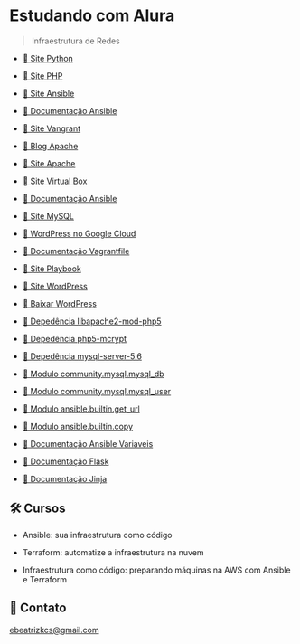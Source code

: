 # Estudando com Alura

> Infraestrutura de Redes

- [🔗 Site Python](https://www.python.org/)

- [🔗 Site PHP](https://www.php.net/)

- [🔗 Site Ansible](https://www.ansible.com/)

- [🔗 Documentação Ansible](https://docs.ansible.com/ansible/latest/collections/community/mysql/mysql_db_module.html)

- [🔗 Site Vangrant](https://www.vagrantup.com/)

- [🔗 Blog Apache](https://apache.org/)

- [🔗 Site Apache](https://httpd.apache.org/)

- [🔗 Site Virtual Box](https://www.virtualbox.org/)

- [🔗 Documentação Ansible](http://ansible-br.org/primeiros-passos/)

- [🔗 Site MySQL](https://www.mysql.com/)

- [🔗 WordPress no Google Cloud](https://cloud.google.com/wordpress?utm_source=bing&utm_medium=cpc&utm_campaign=latam-BR-all-pt-dr-SKWS-all-all-trial-e-dr-1009897-LUAC0016441&utm_content=text-ad-none-any-DEV_c-CRE_-ADGP_Hybrid%20%7C%20SKWS%20-%20MIX%20%7C%20Txt%20~%20Compute_Wordpress-KWID_43700067403163208-kwd-77790803290999%3Aloc-20&utm_term=KW_Wordpress-ST_Wordpress&gclid=c6e6efc1cb05127545ba8ba7c75dbc1b&gclsrc=3p.ds&hl=pt-br)

- [🔗 Documentação Vagrantfile](https://developer.hashicorp.com/vagrant/docs/vagrantfile)

- [🔗 Site Playbook](https://www.playbook.com/)

- [🔗 Site WordPress](https://br.wordpress.org/)

- [🔗 Baixar WordPress](https://wordpress.org/download/)

- [🔗 Depedência libapache2-mod-php5](https://askubuntu.com/questions/540423/libapache2-mod-php5-depends-php5-common)

- [🔗 Depedência php5-mcrypt](https://askubuntu.com/questions/801264/how-can-i-install-php5-mcrypt)

- [🔗 Depedência mysql-server-5.6](https://dev.mysql.com/downloads/mysql/5.6.html)

- [🔗 Modulo community.mysql.mysql_db](https://docs.ansible.com/ansible/latest/collections/community/mysql/mysql_db_module.html)

- [🔗 Modulo community.mysql.mysql_user](https://docs.ansible.com/ansible/latest/collections/community/mysql/mysql_user_module.html#mysql-user-module)

- [🔗 Modulo ansible.builtin.get_url](https://docs.ansible.com/ansible/latest/collections/ansible/builtin/get_url_module.html)

- [🔗 Modulo ansible.builtin.copy](https://docs.ansible.com/ansible/latest/collections/ansible/builtin/copy_module.html#copy-module)

- [🔗 Documentação Ansible Variaveis](https://docs.ansible.com/ansible/latest/playbook_guide/playbooks_variables.html#what-makes-a-valid-variable-name)

- [🔗 Documentação Flask](https://flask.palletsprojects.com/en/2.3.x/)

- [🔗 Documentação Jinja](https://jinja.palletsprojects.com/en/3.1.x/)

## 🛠 Cursos

- Ansible: sua infraestrutura como código

- Terraform: automatize a infraestrutura na nuvem

- Infraestrutura como código: preparando máquinas na AWS com Ansible e Terraform

## 💙 Contato

ebeatrizkcs@gmail.com
